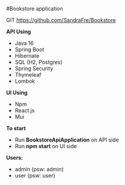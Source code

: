 #Bookstore application

GIT
https://github.com/SandraFre/Bookstore

**API Using**
* Java 16
* Spring Boot
* Hibernate
* SQL (H2, Postgres)
* Spring Security
* Thymeleaf
* Lombok

**UI Using**
* Npm
* React.js
* Mui

**To start**
* Run **BookstoreApiApplication** on API side
* Run **npm start** on UI side

**Users:**
* admin (psw: admin)
* user (psw: user)
